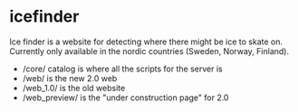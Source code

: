icefinder
=========

Ice finder is a website for detecting where there might be ice to skate on. Currently only available in the nordic countries (Sweden, Norway, Finland).

* /core/ catalog is where all the scripts for the server is
* /web/ is the new 2.0 web
* /web_1.0/ is the old website
* /web_preview/ is the "under construction page" for 2.0